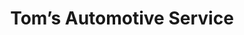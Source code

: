 ---
title: "Tom’s Automotive Service"
url: /sacramento/toms-automotive-service/
shop: car repair
---